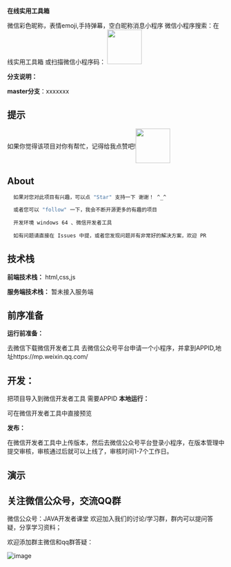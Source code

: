 <b>在线实用工具箱</b>

微信彩色昵称，表情emoji,手持弹幕，空白昵称消息小程序
微信小程序搜索：在线实用工具箱
或扫描微信小程序码：
<img src="https://github.com/wdlhao/vue2-element-touzi-admin/blob/dev-base/src/assets/img/zan.png" width="80px" /></p>

**分支说明：**

**master分支**：xxxxxxx

## 提示
<p style="display:flex;align-items:center;">
 如果你觉得该项目对你有帮忙，记得给我点赞吧!<img src="https://github.com/wdlhao/vue2-element-touzi-admin/blob/dev-base/src/assets/img/zan.png" width="80px" /></p>

## About


```bash
  如果对您对此项目有兴趣，可以点 "Star" 支持一下 谢谢！ ^_^
  
  或者您可以 "follow" 一下，我会不断开源更多的有趣的项目
  
  开发环境 windows 64 、微信开发者工具
  
  如有问题请直接在 Issues 中提，或者您发现问题并有非常好的解决方案，欢迎 PR
```

## 技术栈

**前端技术栈：** html,css,js

**服务端技术栈：** 暂未接入服务端



## 前序准备

**运行前准备：**

   去微信下载微信开发者工具
   去微信公众号平台申请一个小程序，并拿到APPID,地址https://mp.weixin.qq.com/

## 开发：
  把项目导入到微信开发者工具
  需要APPID
**本地运行：**

可在微信开发者工具中直接预览

**发布：**

在微信开发者工具中上传版本，然后去微信公众号平台登录小程序，在版本管理中提交审核，审核通过后就可以上线了，审核时间1-7个工作日。

## 演示


## 关注微信公众号，交流QQ群
微信公众号：JAVA开发者课堂
欢迎加入我们的讨论/学习群，群内可以提问答疑，分享学习资料；

欢迎添加群主微信和qq群答疑：

![image](https://github.com/wdlhao/vue2-element-touzi-admin/blob/dev-permission/src/assets/img/qcode.jpg)

